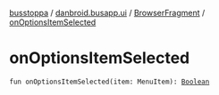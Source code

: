 [busstoppa](../../index.md) / [danbroid.busapp.ui](../index.md) / [BrowserFragment](index.md) / [onOptionsItemSelected](./on-options-item-selected.md)

# onOptionsItemSelected

`fun onOptionsItemSelected(item: MenuItem): `[`Boolean`](https://kotlinlang.org/api/latest/jvm/stdlib/kotlin/-boolean/index.html)